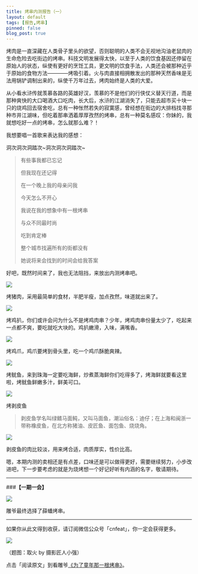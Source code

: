 ```yaml
---
title: 烤串内测报告（一）
layout: default
tags: [报告,烤串]
pinned: false
blog_post: true
---
```


烤肉是一直深藏在人类骨子里头的欲望，否则聪明的人类不会无视地沟油老鼠肉的生命危险去吃街边的烤串。科技文明发展得太快，以至于人类的饮食基因还停留在原始人的状态，纵使有更好的烹饪工具，更文明的饮食手法，人类还会被那种近乎于原始的食物方法————烤吸引着。火与肉直接相拥散发出的那种天然香味是无法用锅铲调制出来的，纵使千万年过去，烤肉始终是人类的大爱。

从小看水浒传就羡慕各路的英雄好汉，羡慕的不是他们的行侠仗义替天行道，而是那种爽快的大口喝酒大口吃肉，长大后，水浒的江湖消失了，只能去超市买十块一只的烧鸡回去宿舍吃，总有一种怅然若失的寂寞感，曾经想在街边的大排档找寻那种市井江湖味，但吃着那串洒着厚厚孜然的烤串，总有一种莫名感叹：你妹的，我就想吃好一点的烤串，怎么就那么难？！

我想要唱一首歌来表达我的感想：

洞次洞次洞踏次~洞次洞次洞踏次~

>有些事我都已忘记
>
>但我现在还记得
>
>在一个晚上我的母亲问我
>
>今天怎么不开心
>
>我说在我的想象中有一根烤串
>
>与众不同最时尚
>
>吃到肯定棒
>
>整个城市找遍所有的街都没有
>
>她说将来会找到的时间会给我答案

好吧，既然时间来了，我也无法阻挡，来放出内测烤串吧。

![](http://cnfeat.qiniudn.com/DSC04151.JPG)

烤猪肉，采用最简单的食材，半肥半瘦，加点孜然，味道就出来了。

![](http://cnfeat.qiniudn.com/DSC04153.JPG)

烤鸡扒，你们或许会问为什么不是烤鸡肉串？少年，烤鸡肉串份量太少了，吃起来一点都不爽，要吃就吃大块的。鸡扒嫩滑，入味，满嘴香。

![](http://cnfeat.qiniudn.com/DSC04154.JPG)

烤鸡爪，鸡爪要烤到骨头里，吃一个鸡爪酥脆爽辣。

![](http://cnfeat.qiniudn.com/DSC04164.JPG)

烤鱿鱼，来到珠海一定要吃海鲜，炒煮蒸海鲜你们吃得多了，烤海鲜就要看这里啦，烤鱿鱼鲜嫩多汁，鲜美可口。

![](http://cnfeat.qiniudn.com/DSC04170.JPG)

烤剥皮鱼

>剥皮鱼学名叫绿鳍马面鲀，又叫马面鱼，潮汕俗名：迪仔；在上海和闽浙一带称橡皮鱼，在北方称猪油、皮匠鱼、面包鱼、烧烧角。

![](http://cnfeat.qiniudn.com/DSC04173.JPG)

剥皮鱼的肉比较淡，用来烤合适，肉质厚实，性价比高。

嗯，本期内测的卖相还是有点差，口味还是可以做得更好，需要继续努力，小步改进吧，下一步要考虑的就是为烧烤想一个好记好听有内涵的名字，敬请期待。


---

###**【一期一会】**

![](http://cnfeat.qiniudn.com/Image-000-11-25-09-22.png)

雕爷最终选择了薛蟠烤串。


----

如果你从此文得到收获，请订阅微信公众号「cnfeat」，你一定会获得更多。

![](http://cnfeat.qiniudn.com/signitrue-2014-11-15.jpg)

（题图：取火 by 摄影匠人小强）

点击「阅读原文」到看雕爷[《为了童年那一根烤串》](http://chuansongme.com/n/365661)。














